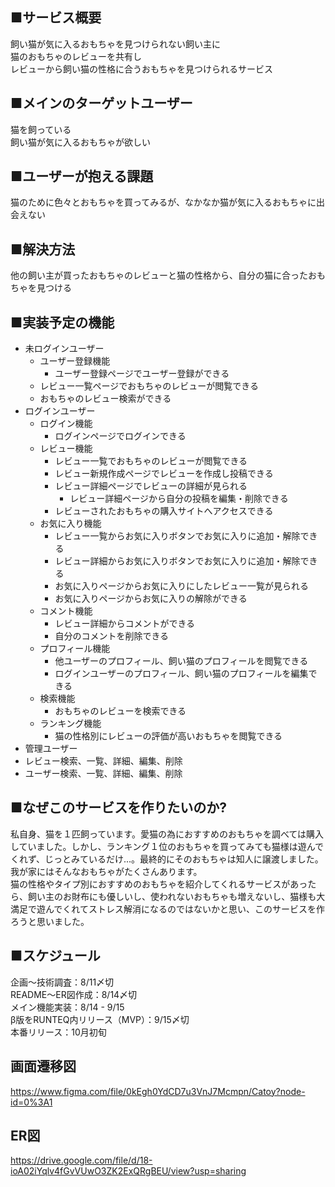 ## ■サービス概要
飼い猫が気に入るおもちゃを見つけられない飼い主に  
猫のおもちゃのレビューを共有し  
レビューから飼い猫の性格に合うおもちゃを見つけられるサービス  

## ■メインのターゲットユーザー
猫を飼っている  
飼い猫が気に入るおもちゃが欲しい  

## ■ユーザーが抱える課題
猫のために色々とおもちゃを買ってみるが、なかなか猫が気に入るおもちゃに出会えない  

## ■解決方法
他の飼い主が買ったおもちゃのレビューと猫の性格から、自分の猫に合ったおもちゃを見つける  

## ■実装予定の機能
* 未ログインユーザー  
  * ユーザー登録機能  
    * ユーザー登録ページでユーザー登録ができる
  * レビュー一覧ページでおもちゃのレビューが閲覧できる
  * おもちゃのレビュー検索ができる
* ログインユーザー  
  * ログイン機能  
    * ログインページでログインできる  
  * レビュー機能  
    * レビュー一覧でおもちゃのレビューが閲覧できる  
    * レビュー新規作成ページでレビューを作成し投稿できる
    * レビュー詳細ページでレビューの詳細が見られる  
      * レビュー詳細ページから自分の投稿を編集・削除できる
    * レビューされたおもちゃの購入サイトへアクセスできる
  * お気に入り機能
    * レビュー一覧からお気に入りボタンでお気に入りに追加・解除できる  
    * レビュー詳細からお気に入りボタンでお気に入りに追加・解除できる
    * お気に入りページからお気に入りにしたレビュー一覧が見られる
    * お気に入りページからお気に入りの解除ができる
  * コメント機能  
    * レビュー詳細からコメントができる
    * 自分のコメントを削除できる
  * プロフィール機能  
    * 他ユーザーのプロフィール、飼い猫のプロフィールを閲覧できる
    * ログインユーザーのプロフィール、飼い猫のプロフィールを編集できる
  * 検索機能  
    * おもちゃのレビューを検索できる  
  * ランキング機能
    * 猫の性格別にレビューの評価が高いおもちゃを閲覧できる
*  管理ユーザー
  *  レビュー検索、一覧、詳細、編集、削除
  *  ユーザー検索、一覧、詳細、編集、削除  

## ■なぜこのサービスを作りたいのか?  
私自身、猫を１匹飼っています。愛猫の為におすすめのおもちゃを調べては購入していました。しかし、ランキング１位のおもちゃを買ってみても猫様は遊んでくれず、じっとみているだけ...。最終的にそのおもちゃは知人に譲渡しました。  
我が家にはそんなおもちゃがたくさんあります。  
猫の性格やタイプ別におすすめのおもちゃを紹介してくれるサービスがあったら、飼い主のお財布にも優しいし、使われないおもちゃも増えないし、猫様も大満足で遊んでくれてストレス解消になるのではないかと思い、このサービスを作ろうと思いました。

## ■スケジュール
企画〜技術調査：8/11〆切  
README〜ER図作成：8/14〆切  
メイン機能実装：8/14 - 9/15  
β版をRUNTEQ内リリース（MVP）：9/15〆切  
本番リリース：10月初旬  


## 画面遷移図
https://www.figma.com/file/0kEgh0YdCD7u3VnJ7Mcmpn/Catoy?node-id=0%3A1  

## ER図
https://drive.google.com/file/d/18-ioA02iYqlv4fGvVUwO3ZK2ExQRgBEU/view?usp=sharing
